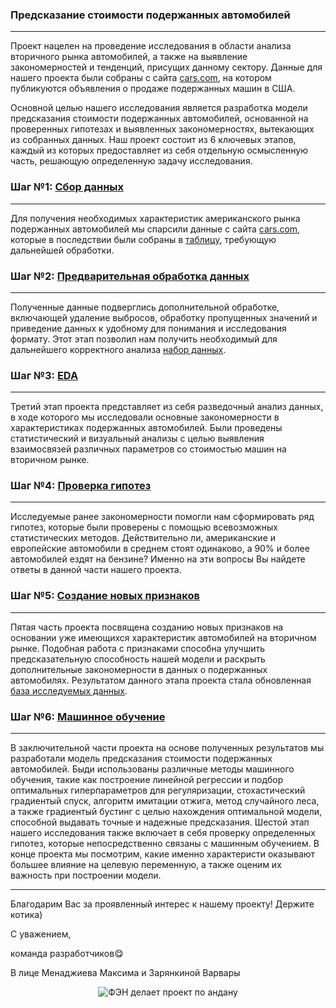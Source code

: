 ### Предсказание стоимости подержанных автомобилей
----

Проект нацелен на проведение исследования в области анализа вторичного рынка автомобилей, а также на выявление закономерностей и тенденций, присущих данному сектору. 
Данные для нашего проекта были собраны с сайта [cars.com](https://www.cars.com/), на котором публикуются объявления о продаже подержанных машин в США.

Основной целью нашего исследования является разработка модели предсказания стоимости подержанных автомобилей, основанной на проверенных гипотезах и выявленных закономерностях, вытекающих из собранных данных. Наш проект состоит из 6 ключевых этапов, каждый из которых предоставляет из себя отдельную осмысленную часть, решающую определенную задачу исследования.

### Шаг №1: [Сбор данных](https://github.com/menadzhiev/car_price_predictor/blob/main/Сбор%20данных.ipynb)
---
Для получения необходимых характеристик американского рынка подержанных автомобилей мы спарсили данные с сайта [cars.com](https://www.cars.com/), которые в последствии были собраны в [таблицу](https://github.com/menadzhiev/car_price_predictor/blob/main/Таблицы%20с%20данными/cars_df.csv), требующую дальнейшей обработки.

### Шаг №2: [Предварительная обработка данных](https://github.com/menadzhiev/car_price_predictor/blob/main/Предобработка%20данных.ipynb)
___
Полученные данные подверглись дополнительной обработке, включающей удаление выбросов, обработку пропущенных значений и приведение данных к удобному для понимания и исследования формату. Этот этап позволил нам получить необходимый для дальнейшего корректного анализа [набор данных](https://github.com/menadzhiev/car_price_predictor/blob/main/Таблицы%20с%20данными/cars_df_interim.csv).

### Шаг №3: [EDA](https://github.com/menadzhiev/car_price_predictor/blob/main/Визуализация.ipynb)
---
Третий этап проекта представляет из себя разведочный анализ данных, в ходе которого мы исследовали основные закономерности в характеристиках подержанных автомобилей. Были проведены статистический и визуальный анализы с целью выявления взаимосвязей различных параметров со стоимостью машин на вторичном рынке.

### Шаг №4: [Проверка гипотез](https://github.com/menadzhiev/car_price_predictor/blob/main/Гипотезы.ipynb)
---
Исследуемые ранее закономерности помогли нам сформировать ряд гипотез, которые были проверены с помощью всевозможных статистических методов. Действительно ли, американские и европейские автомобили в среднем стоят одинаково, а 90% и более автомобилей ездят на бензине? Именно на эти вопросы Вы найдете ответы в данной части нашего проекта.

### Шаг №5: [Создание новых признаков](https://github.com/menadzhiev/car_price_predictor/blob/main/Создание%20новых%20признаков.ipynb)
---
Пятая часть проекта посвящена созданию новых признаков на основании уже имеющихся характеристик автомобилей на вторичном рынке. Подобная работа с признаками способна улучшить предсказательную способность нашей модели и раскрыть дополнительные закономерности в данных о подержанных автомобилях. Результатом данного этапа проекта стала обновленная [база исследуемых данных](https://github.com/menadzhiev/car_price_predictor/blob/main/Таблицы%20с%20данными/cars_df_final.csv).

### Шаг №6: [Машинное обучение](https://github.com/menadzhiev/car_price_predictor/blob/main/Машинное%20обучение.ipynb)
---
В заключительной части проекта на основе полученных результатов мы разработали модель предсказания стоимости подержанных автомобилей. Быди использованы различные методы машинного обучения, такие как построение линейной регрессии и подбор оптимальных гиперпараметров для регуляризации, стохастический градиентый спуск, алгоритм имитации отжига, метод случайного леса, а также градиентый бустинг с целью нахождения оптимальной модели, способной выдавать точные и надежные предсказания. Шестой этап нашего исследования также включает в себя проверку определенных гипотез, которые непосредственно связаны с машинным обучением. В конце проекта мы посмотрим, какие именно характеристи оказывают большее влияние на целевую переменную, а также оценим их важность при построении модели.

___

Благодарим Вас за проявленный интерес к нашему проекту! Держите котика)

С уважением,

команда разработчиков😋

В лице Менаджиева Максима и Зарянкиной Варвары

<div align="center">
    <img src="https://imgur.com/JAVmJYB.jpg" alt="ФЭН делает проект по андану">
</div>

